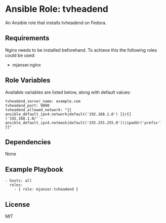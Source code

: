 # Ansible Role: tvheadend

An Ansible role that installs tvheadend on Fedora.

## Requirements

Nginx needs to be installed beforehand. To achieve this the following roles could be used:
- mjanser.nginx

## Role Variables

Available variables are listed below, along with default values:

    tvheadend_server_name: example.com
    tvheadend_port: 9090
    tvheadend_allowed_network: "{{ ansible_default_ipv4.network|default('192.168.1.0') }}/{{ ('192.168.1.0/' ~ ansible_default_ipv4.netmask|default('255.255.255.0'))|ipaddr('prefix') }}"

## Dependencies

None

## Example Playbook

    - hosts: all
      roles:
        - { role: mjanser.tvheadend }

## License

MIT
